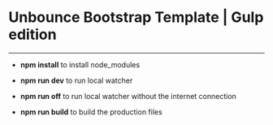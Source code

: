 # Unbounce Bootstrap Template | Gulp edition
__________

* **npm install** to install node_modules

* **npm run dev** to run local watcher
* **npm run off** to run local watcher without the internet connection
* **npm run build** to build the production files
